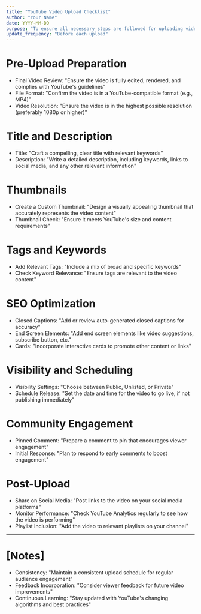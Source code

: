 ```yaml
---
title: "YouTube Video Upload Checklist"
author: "Your Name"
date: YYYY-MM-DD
purpose: "To ensure all necessary steps are followed for uploading videos to YouTube"
update_frequency: "Before each upload"
---
```


# Pre-Upload Preparation
- Final Video Review: "Ensure the video is fully edited, rendered, and complies with YouTube's guidelines"
- File Format: "Confirm the video is in a YouTube-compatible format (e.g., MP4)"
- Video Resolution: "Ensure the video is in the highest possible resolution (preferably 1080p or higher)"

# Title and Description
- Title: "Craft a compelling, clear title with relevant keywords"
- Description: "Write a detailed description, including keywords, links to social media, and any other relevant information"

# Thumbnails
- Create a Custom Thumbnail: "Design a visually appealing thumbnail that accurately represents the video content"
- Thumbnail Check: "Ensure it meets YouTube's size and content requirements"

# Tags and Keywords
- Add Relevant Tags: "Include a mix of broad and specific keywords"
- Check Keyword Relevance: "Ensure tags are relevant to the video content"

# SEO Optimization
- Closed Captions: "Add or review auto-generated closed captions for accuracy"
- End Screen Elements: "Add end screen elements like video suggestions, subscribe button, etc."
- Cards: "Incorporate interactive cards to promote other content or links"

# Visibility and Scheduling
- Visibility Settings: "Choose between Public, Unlisted, or Private"
- Schedule Release: "Set the date and time for the video to go live, if not publishing immediately"

# Community Engagement
- Pinned Comment: "Prepare a comment to pin that encourages viewer engagement"
- Initial Response: "Plan to respond to early comments to boost engagement"

# Post-Upload
- Share on Social Media: "Post links to the video on your social media platforms"
- Monitor Performance: "Check YouTube Analytics regularly to see how the video is performing"
- Playlist Inclusion: "Add the video to relevant playlists on your channel"

---

# [Notes]
- Consistency: "Maintain a consistent upload schedule for regular audience engagement"
- Feedback Incorporation: "Consider viewer feedback for future video improvements"
- Continuous Learning: "Stay updated with YouTube's changing algorithms and best practices"
